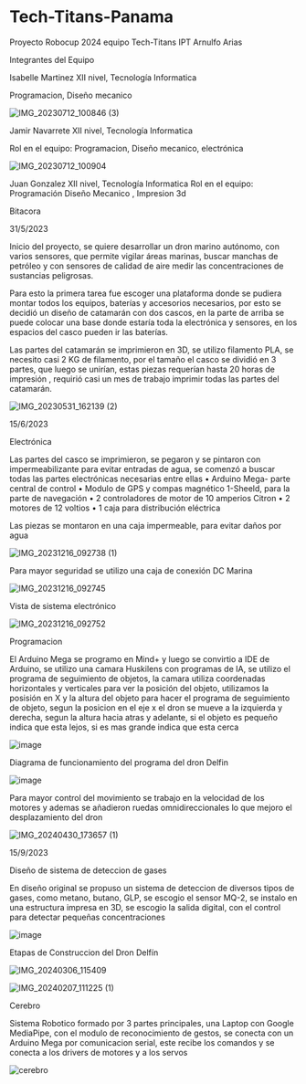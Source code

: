 # Tech-Titans-Panama

Proyecto Robocup 2024 equipo Tech-Titans IPT Arnulfo Arias

Integrantes del Equipo


Isabelle Martinez
XII nivel, Tecnología Informatica

Programacion, Diseño mecanico

![IMG_20230712_100846 (3)](https://github.com/techtitanspanama/Tech-Titans-Panama/assets/160556403/2e9ed67a-2384-490e-a029-7c5ada6c4275)


Jamir Navarrete
XII nivel, Tecnología Informatica

Rol en el equipo: Programacion, Diseño mecanico, electrónica

![IMG_20230712_100904](https://github.com/techtitanspanama/Tech-Titans-Panama/assets/160556403/060ceaea-19e5-497d-811d-3a7cdd9f1e7a)


Juan Gonzalez
XII nivel, Tecnología Informatica
Rol en el equipo: Programación Diseño Mecanico , Impresion 3d


Bitacora

31/5/2023

Inicio del proyecto, se quiere desarrollar un dron marino autónomo, con varios sensores, que permite vigilar áreas marinas, buscar manchas de petróleo y con sensores de calidad de aire medir las concentraciones de sustancias peligrosas.

Para esto la primera tarea fue escoger una plataforma donde se pudiera montar todos los equipos, baterías y accesorios necesarios, por esto se decidió un diseño de catamarán con dos cascos, en la parte de arriba se puede colocar una base donde estaría toda la electrónica y sensores, en los espacios del casco pueden ir las baterías.

Las partes del catamarán se imprimieron en 3D, se utilizo filamento PLA, se necesito casi 2 KG de filamento, por el tamaño el casco se dividió en 3 partes, que luego se unirían, estas piezas requerían hasta 20 horas de impresión , requirió casi un mes de trabajo imprimir todas las partes del catamarán.

![IMG_20230531_162139 (2)](https://github.com/techtitanspanama/Tech-Titans-Panama/assets/160556403/091c1e92-f210-4c51-9294-a762c268aa44)


15/6/2023

Electrónica

Las partes del casco se imprimieron, se pegaron y se pintaron con impermeabilizante para evitar entradas de agua, se comenzó a buscar todas las partes electrónicas necesarias entre ellas
•	Arduino Mega- parte central de control
•	Modulo de GPS y compas magnético 1-Sheeld, para la parte de navegación
•	 2 controladores de motor de 10 amperios Citron
•	2 motores de 12 voltios 
•	1 caja para distribución eléctrica

Las piezas se montaron en una caja impermeable, para evitar daños por agua

![IMG_20231216_092738 (1)](https://github.com/techtitanspanama/Tech-Titans-Panama/assets/160556403/5f296a9a-ce37-465e-84a7-7ab8991762b7)


Para mayor seguridad se utilizo una caja de conexión DC Marina


![IMG_20231216_092745](https://github.com/techtitanspanama/Tech-Titans-Panama/assets/160556403/e4618872-30d2-4804-a683-55f7db1b9a1f)



Vista de sistema electrónico

![IMG_20231216_092752](https://github.com/techtitanspanama/Tech-Titans-Panama/assets/160556403/610efba8-92bc-459f-b092-48f9d8f58bda)

Programacion

El Arduino Mega se programo en Mind+ y luego se convirtio a IDE de Arduino, se utilizo una camara Huskilens con programas de IA, se utilizo el programa de seguimiento de objetos, la camara utiliza coordenadas horizontales y verticales para ver la posición del objeto, utilizamos la posisión en X y la altura del objeto para hacer el programa de seguimiento de objeto, segun la posicion en el eje x el dron se mueve a la izquierda y derecha, segun la altura hacia atras y adelante, si el objeto es pequeño indica que esta lejos, si es mas grande indica que esta cerca

![image](https://github.com/techtitanspanama/Tech-Titans-Panama/assets/160556403/fd964ffc-6a25-4de6-a4e9-99d7b0ee587c)

Diagrama de funcionamiento del programa del dron Delfin

![image](https://github.com/techtitanspanama/Tech-Titans-Panama/assets/160556403/5f8d63fd-1946-4489-941b-fd391c064930)

Para mayor control del movimiento se trabajo en la velocidad de los motores y ademas se añadieron ruedas omnidireccionales lo que mejoro el desplazamiento del dron

![IMG_20240430_173657 (1)](https://github.com/techtitanspanama/Tech-Titans-Panama/assets/160556403/b24909ca-a85f-4958-9688-e16458891688)


15/9/2023

Diseño de sistema de deteccion de gases

En diseño original se propuso un sistema de deteccion de diversos tipos de gases, como metano, butano, GLP, se escogio el sensor MQ-2, se instalo en una estructura impresa en 3D, se escogio la salida digital, con el control para detectar pequeñas concentraciones

![image](https://github.com/techtitanspanama/Tech-Titans-Panama/assets/160556403/b252c638-326d-4f34-9ba5-6d0bc0758476)


Etapas de Construccion del Dron Delfín




![IMG_20240306_115409](https://github.com/techtitanspanama/Tech-Titans-Panama/assets/160556403/c3ea9fb1-a4cc-4355-93e4-c97194273c73)


![IMG_20240207_111225 (1)](https://github.com/techtitanspanama/Tech-Titans-Panama/assets/160556403/ef650fcb-bb67-449a-8c82-47b2b3c94c79)


Cerebro

Sistema Robotico formado por 3 partes principales, una Laptop con Google MediaPipe, con el modulo de reconocimiento de gestos, se conecta con un Arduino Mega por comunicacion serial, este recibe los comandos y se conecta a los drivers de motores y a los servos

![cerebro](https://github.com/techtitanspanama/Tech-Titans-Panama/assets/160556403/12044e90-5427-4442-91a4-696b56b2f829)






